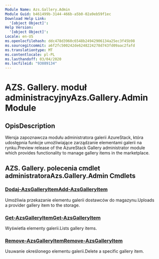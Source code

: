 ```yaml
---
Module Name: Azs.Gallery.Admin
Module Guid: b461499b-3144-466b-a5b0-02a9eb59f1ec
Download Help Link:
  '[object Object]': 
Help Version:
  '[object Object]': 
Locale: en-US
ms.openlocfilehash: ddc478d3960c6548b24942906134a25ec3f45b98
ms.sourcegitcommit: a6f2fc500242de6248224278d743fd09aac2fafd
ms.translationtype: MT
ms.contentlocale: pl-PL
ms.lasthandoff: 03/04/2020
ms.locfileid: "93889134"
---
```

# <span data-ttu-id="2854a-101">AZS. Gallery. moduł administracyjny</span><span class="sxs-lookup"><span data-stu-id="2854a-101">Azs.Gallery.Admin Module</span></span>
## <span data-ttu-id="2854a-102">Opis</span><span class="sxs-lookup"><span data-stu-id="2854a-102">Description</span></span>
<span data-ttu-id="2854a-103">Wersja zapoznawcza modułu administratora galerii AzureStack, która udostępnia funkcje umożliwiające zarządzanie elementami galerii na rynku.</span><span class="sxs-lookup"><span data-stu-id="2854a-103">Preview release of the AzureStack Gallery administrator module which provides functionality to manage gallery items in the marketplace.</span></span>

## <span data-ttu-id="2854a-104">AZS. Gallery. polecenia cmdlet administratora</span><span class="sxs-lookup"><span data-stu-id="2854a-104">Azs.Gallery.Admin Cmdlets</span></span>
### [<span data-ttu-id="2854a-105">Dodaj-AzsGalleryItem</span><span class="sxs-lookup"><span data-stu-id="2854a-105">Add-AzsGalleryItem</span></span>](Add-AzsGalleryItem.md)
<span data-ttu-id="2854a-106">Umożliwia przekazanie elementu galerii dostawców do magazynu.</span><span class="sxs-lookup"><span data-stu-id="2854a-106">Uploads a provider gallery item to the storage.</span></span>

### [<span data-ttu-id="2854a-107">Get-AzsGalleryItem</span><span class="sxs-lookup"><span data-stu-id="2854a-107">Get-AzsGalleryItem</span></span>](Get-AzsGalleryItem.md)
<span data-ttu-id="2854a-108">Wyświetla elementy galerii.</span><span class="sxs-lookup"><span data-stu-id="2854a-108">Lists gallery items.</span></span>

### [<span data-ttu-id="2854a-109">Remove-AzsGalleryItem</span><span class="sxs-lookup"><span data-stu-id="2854a-109">Remove-AzsGalleryItem</span></span>](Remove-AzsGalleryItem.md)
<span data-ttu-id="2854a-110">Usuwanie określonego elementu galerii.</span><span class="sxs-lookup"><span data-stu-id="2854a-110">Delete a specific gallery item.</span></span>

